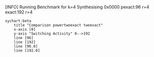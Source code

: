 [INFO] Running Benchmark for k=4
Synthesising 0x0000 pexact:96 r=4 exact:192 r=4

```mermaid
xychart-beta
    title "Comparison powertwoexact twoexact"
    x-axis [0]
    y-axis "Switching Activity" 0-->192
    line [96]
    line [192]
    line [96.0]
    line [192.0]
```

